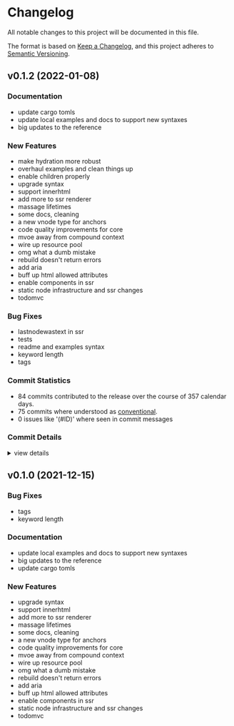 # Changelog

All notable changes to this project will be documented in this file.

The format is based on [Keep a Changelog](https://keepachangelog.com/en/1.0.0/),
and this project adheres to [Semantic Versioning](https://semver.org/spec/v2.0.0.html).

## v0.1.2 (2022-01-08)

### Documentation

 - <csr-id-e4c06ce8e893779d2aad0883a1bb27d193bc5985/> update cargo tomls
 - <csr-id-4de16c4779648e591b3869b5df31271ae603c812/> update local examples and docs to support new syntaxes
 - <csr-id-583fdfa5618e11d660985b97e570d4503be2ff49/> big updates to the reference

### New Features

 - <csr-id-bbb6ee10de824f2e3259576ac01768640c884279/> make hydration more robust
 - <csr-id-420a30e5d432722e9da16311deb6aa60ea46b0cb/> overhaul examples and clean things up
 - <csr-id-b997b8ebbb82b5b9e9119bd2eb25335e2ed009d0/> enable children properly
 - <csr-id-fd93ee89c19b085a04307ef30217170518defa8e/> upgrade syntax
 - <csr-id-cfc24f5451cd2d1e9dcd5f1589ee50f705404110/> support innerhtml
 - <csr-id-63568c546c76375aa8acb0b8d2555727ef48edc4/> add more to ssr renderer
 - <csr-id-9726a065b0d4fb1ede5b53a2ddd58c855e51539f/> massage lifetimes
 - <csr-id-c321532a6cef40b2d2e4adc8c7a55931b6755b08/> some docs, cleaning
 - <csr-id-d618092e9d150589e61516f7bbb169f2db49d3f2/> a new vnode type for anchors
 - <csr-id-00231adfa2e1d67a9d7ae2fa61c33e3a22d51978/> code quality improvements for core
 - <csr-id-a2c7d17b0595769f60bc1c2bbf7cbe32cec37486/> mvoe away from compound context
 - <csr-id-31702dbf878dd0207d101f7869ebefd2bb9f6860/> wire up resource pool
 - <csr-id-f782e142118fb7acf1b88a0f3fbb03e4a5e3e91e/> omg what a dumb mistake
 - <csr-id-f457b7113129479cad577237ef21cb735fffe483/> rebuild doesn't return errors
 - <csr-id-4091846934b4b3b2bc03d3ca8aaf7712aebd4e36/> add aria
 - <csr-id-c79d9ae674e235c8e9c2c069d24902122b9c7464/> buff up html allowed attributes
 - <csr-id-bbcb5a0234dbce48ffeb64903c3ec04562a87ad6/> enable components in ssr
 - <csr-id-9abb0470b7869019d539a2fc21da3872348ae38b/> static node infrastructure and ssr changes
 - <csr-id-cfa0927cdd40bc3dba22996018605dbad91d0391/> todomvc

### Bug Fixes

 - <csr-id-dbb6e9b4feeead7a0e29feefb80f8839bcb7b0f6/> lastnodewastext in ssr
 - <csr-id-bd341f5571580cdf5e495379b49ca988fd9211c3/> tests
 - <csr-id-3dc0e59876f5aba88ed26f1bbd692820f239d4b0/> readme and examples syntax
 - <csr-id-868f6739d2b2c5f2ace0c5240cff8008901e818c/> keyword length
 - <csr-id-a33f7701fcf5f917fea8719253650b5ad92554fd/> tags

### Commit Statistics

<csr-read-only-do-not-edit/>

 - 84 commits contributed to the release over the course of 357 calendar days.
 - 75 commits where understood as [conventional](https://www.conventionalcommits.org).
 - 0 issues like '(#ID)' where seen in commit messages

### Commit Details

<csr-read-only-do-not-edit/>

<details><summary>view details</summary>

 * **Uncategorized**
    - Release dioxus-html v0.1.4, dioxus-desktop v0.1.5, dioxus-hooks v0.1.6, dioxus-mobile v0.0.3, dioxus-router v0.1.0, dioxus-ssr v0.1.2, dioxus-web v0.0.4, dioxus v0.1.7 ([`a36dab7`](https://github.comgit//DioxusLabs/dioxus/commit/a36dab7f45920acd8535a69b4aa3695f3bb92111))
    - Release dioxus-core v0.1.7, dioxus-core-macro v0.1.6, dioxus-html v0.1.4, dioxus-desktop v0.1.5, dioxus-hooks v0.1.6, dioxus-mobile v0.0.3, dioxus-router v0.1.0, dioxus-ssr v0.1.2, dioxus-web v0.0.4, dioxus v0.1.7 ([`40d1f85`](https://github.comgit//DioxusLabs/dioxus/commit/40d1f85d0c3e2c9fd23c08840cca9f459d4e4307))
    - Merge pull request #74 from mrxiaozhuox/master ([`47056fd`](https://github.comgit//DioxusLabs/dioxus/commit/47056fda4577bcbdaa2a6f63d82eec876e5a5aee))
    - Merge pull request #80 from DioxusLabs/jk/router2dotoh ([`cdc2d8e`](https://github.comgit//DioxusLabs/dioxus/commit/cdc2d8ec6d123245c2ea5f6d10af02b6a6833994))
    - add palceholder as comment content ([`c6e917c`](https://github.comgit//DioxusLabs/dioxus/commit/c6e917c4a03c4ae7efc2278ca2c657cf48e013ac))
    - always add spacing comments between textnodes ([`b3a774b`](https://github.comgit//DioxusLabs/dioxus/commit/b3a774b284f16f7fc56591802e9ae90693af32c2))
    - lastnodewastext in ssr ([`dbb6e9b`](https://github.comgit//DioxusLabs/dioxus/commit/dbb6e9b4feeead7a0e29feefb80f8839bcb7b0f6))
    - make hydration more robust ([`bbb6ee1`](https://github.comgit//DioxusLabs/dioxus/commit/bbb6ee10de824f2e3259576ac01768640c884279))
    - new versions of everything ([`4ea5c99`](https://github.comgit//DioxusLabs/dioxus/commit/4ea5c990d72b1645724ab0a88ffea2baf28e2835))
    - bump all versions ([`4f92ba4`](https://github.comgit//DioxusLabs/dioxus/commit/4f92ba41602d706449c1bddabd49829873ee72eb))
    - tests ([`bd341f5`](https://github.comgit//DioxusLabs/dioxus/commit/bd341f5571580cdf5e495379b49ca988fd9211c3))
    - ssr ([`a2317bf`](https://github.comgit//DioxusLabs/dioxus/commit/a2317bf5b0c3acc32c0992f83f28cc678afe8dde))
    - overhaul examples and clean things up ([`420a30e`](https://github.comgit//DioxusLabs/dioxus/commit/420a30e5d432722e9da16311deb6aa60ea46b0cb))
    - remove runner on hook and then update docs ([`d156045`](https://github.comgit//DioxusLabs/dioxus/commit/d1560450bac55f9566e00e00ea405bd1c70b57e5))
    - arbitrary expressions excepted without braces ([`4c85bcf`](https://github.comgit//DioxusLabs/dioxus/commit/4c85bcfdc84184b4fd0fb9317ba31fe569884890))
    - readme and examples syntax ([`3dc0e59`](https://github.comgit//DioxusLabs/dioxus/commit/3dc0e59876f5aba88ed26f1bbd692820f239d4b0))
    - enable children properly ([`b997b8e`](https://github.comgit//DioxusLabs/dioxus/commit/b997b8ebbb82b5b9e9119bd2eb25335e2ed009d0))
    - fix ssr ([`ded9696`](https://github.comgit//DioxusLabs/dioxus/commit/ded9696930ec825e0aba990494790e8be43a73e5))
    - adjust memoization ([`e2e4d43`](https://github.comgit//DioxusLabs/dioxus/commit/e2e4d431e14e9e91b3301e994363c042400e687e))
    - rename fc to component ([`1e4a599`](https://github.comgit//DioxusLabs/dioxus/commit/1e4a599d14af85a2d1c29a442dd489f8dc8df321))
    - Release dioxus-core v0.1.3, dioxus-core-macro v0.1.2, dioxus-html v0.1.0, dioxus-desktop v0.0.0, dioxus-hooks v0.1.3, dioxus-liveview v0.1.0, dioxus-mobile v0.0.0, dioxus-router v0.1.0, dioxus-ssr v0.1.0, dioxus-web v0.0.0, dioxus v0.1.1 ([`2b92837`](https://github.comgit//DioxusLabs/dioxus/commit/2b928372fb1b74a4d4e220ff3d798bb7e52f79d2))
    - rename ([`36d89be`](https://github.comgit//DioxusLabs/dioxus/commit/36d89beb34821694cb0afb546d3b0cb4e01aaae1))
    - some docs and suspense ([`93d4b8c`](https://github.comgit//DioxusLabs/dioxus/commit/93d4b8ca7c1b133e5dba2a8dc9a310dbe1357001))
    - move examples around ([`1e6e5e6`](https://github.comgit//DioxusLabs/dioxus/commit/1e6e5e611b61571f272289adefc9cdd7d59c4399))
    - Release dioxus-core v0.1.3, dioxus-core-macro v0.1.2, dioxus-html v0.1.0, dioxus-desktop v0.0.0, dioxus-hooks v0.1.3, dioxus-liveview v0.1.0, dioxus-mobile v0.0.0, dioxus-router v0.1.0, dioxus-ssr v0.1.0, dioxus-web v0.0.0, dioxus v0.1.0 ([`0d480a4`](https://github.comgit//DioxusLabs/dioxus/commit/0d480a4c437d424f0eaff486e510a8fd3f3e6584))
    - keyword length ([`868f673`](https://github.comgit//DioxusLabs/dioxus/commit/868f6739d2b2c5f2ace0c5240cff8008901e818c))
    - docs and router ([`a5f05d7`](https://github.comgit//DioxusLabs/dioxus/commit/a5f05d73acc0e47b05cff64a373482519414bc7c))
    - upgrade syntax ([`fd93ee8`](https://github.comgit//DioxusLabs/dioxus/commit/fd93ee89c19b085a04307ef30217170518defa8e))
    - Release dioxus-core v0.1.3, dioxus-core-macro v0.1.2, dioxus-html v0.1.0, dioxus-desktop v0.0.0, dioxus-hooks v0.1.3, dioxus-liveview v0.1.0, dioxus-mobile v0.0.0, dioxus-router v0.1.0, dioxus-ssr v0.1.0, dioxus-web v0.0.0, dioxus v0.1.0 ([`b32665d`](https://github.comgit//DioxusLabs/dioxus/commit/b32665d7212a5b9a3e21cb7af7abba63ae399fac))
    - tags ([`a33f770`](https://github.comgit//DioxusLabs/dioxus/commit/a33f7701fcf5f917fea8719253650b5ad92554fd))
    - Release dioxus-core v0.1.3, dioxus-core-macro v0.1.2, dioxus-html v0.1.0, dioxus-desktop v0.0.0, dioxus-hooks v0.1.3, dioxus-liveview v0.1.0, dioxus-mobile v0.0.0, dioxus-router v0.1.0, dioxus-ssr v0.1.0, dioxus-web v0.0.0, dioxus v0.1.0 ([`3a706ac`](https://github.comgit//DioxusLabs/dioxus/commit/3a706ac4168db137723bea90d7a0058190adfc3c))
    - update cargo tomls ([`e4c06ce`](https://github.comgit//DioxusLabs/dioxus/commit/e4c06ce8e893779d2aad0883a1bb27d193bc5985))
    - Release dioxus-core v0.1.3, dioxus-core-macro v0.1.2, dioxus-html v0.1.0, dioxus-desktop v0.0.0, dioxus-hooks v0.1.3, dioxus-liveview v0.1.0, dioxus-mobile v0.0.0, dioxus-router v0.1.0, dioxus-ssr v0.1.0, dioxus-web v0.0.0, dioxus v0.1.0 ([`270dfc9`](https://github.comgit//DioxusLabs/dioxus/commit/270dfc9590b2354d083ea8da5cc0e1a1497d30e0))
    - update local examples and docs to support new syntaxes ([`4de16c4`](https://github.comgit//DioxusLabs/dioxus/commit/4de16c4779648e591b3869b5df31271ae603c812))
    - support innerhtml ([`cfc24f5`](https://github.comgit//DioxusLabs/dioxus/commit/cfc24f5451cd2d1e9dcd5f1589ee50f705404110))
    - clean up and add lazy renderer ([`d4dcb17`](https://github.comgit//DioxusLabs/dioxus/commit/d4dcb175670f4cf8e51a25af8ddc584356c3d067))
    - add more to ssr renderer ([`63568c5`](https://github.comgit//DioxusLabs/dioxus/commit/63568c546c76375aa8acb0b8d2555727ef48edc4))
    - massage lifetimes ([`9726a06`](https://github.comgit//DioxusLabs/dioxus/commit/9726a065b0d4fb1ede5b53a2ddd58c855e51539f))
    - threadsafe ([`82953f2`](https://github.comgit//DioxusLabs/dioxus/commit/82953f2ac37913f83a822333acd0c47e20777d31))
    - ssr ([`71f0df6`](https://github.comgit//DioxusLabs/dioxus/commit/71f0df63745fe5c17468693144c552ea3a0a7101))
    - move macro crate out of core ([`7bdad1e`](https://github.comgit//DioxusLabs/dioxus/commit/7bdad1e2e6f67e74c9f67dde2150140cf8a090e8))
    - remove wildcards ([`10d335a`](https://github.comgit//DioxusLabs/dioxus/commit/10d335ae3112b6999b5b988fb5236032af30e1d0))
    - remove wildcard ([`ba8ced5`](https://github.comgit//DioxusLabs/dioxus/commit/ba8ced573caea6f55d47804c327d6a279d4733a6))
    - cleanup ([`1745a44`](https://github.comgit//DioxusLabs/dioxus/commit/1745a44d949b994b64ea1fb715cbe36963ae7027))
    - some ideas ([`05c909f`](https://github.comgit//DioxusLabs/dioxus/commit/05c909f320765aec1bf4c1c55ca59ffd5525a2c7))
    - websys dom working properly ([`cfa0247`](https://github.comgit//DioxusLabs/dioxus/commit/cfa0247cbb1233e1df275374a73f431650a9250f))
    - big updates to the reference ([`583fdfa`](https://github.comgit//DioxusLabs/dioxus/commit/583fdfa5618e11d660985b97e570d4503be2ff49))
    - docs, html! macro, more ([`caf772c`](https://github.comgit//DioxusLabs/dioxus/commit/caf772cf249d2f56c8d0b0fa2737ad48e32c6e82))
    - cleanup workspace ([`8f0bb5d`](https://github.comgit//DioxusLabs/dioxus/commit/8f0bb5dc5bfa3e775af567c4b569622cdd932af1))
    - some docs, cleaning ([`c321532`](https://github.comgit//DioxusLabs/dioxus/commit/c321532a6cef40b2d2e4adc8c7a55931b6755b08))
    - a new vnode type for anchors ([`d618092`](https://github.comgit//DioxusLabs/dioxus/commit/d618092e9d150589e61516f7bbb169f2db49d3f2))
    - fix styling for ssr ([`f14d4ef`](https://github.comgit//DioxusLabs/dioxus/commit/f14d4ef7c21fe9f60712deaded8e3db9a18353c0))
    - making progress on diffing and hydration ([`49856cc`](https://github.comgit//DioxusLabs/dioxus/commit/49856ccd6865f88d63765f26d27f7e945b554da0))
    - code quality improvements for core ([`00231ad`](https://github.comgit//DioxusLabs/dioxus/commit/00231adfa2e1d67a9d7ae2fa61c33e3a22d51978))
    - mvoe away from compound context ([`a2c7d17`](https://github.comgit//DioxusLabs/dioxus/commit/a2c7d17b0595769f60bc1c2bbf7cbe32cec37486))
    - wire up resource pool ([`31702db`](https://github.comgit//DioxusLabs/dioxus/commit/31702dbf878dd0207d101f7869ebefd2bb9f6860))
    - more work on suspense and documentation ([`37ed4be`](https://github.comgit//DioxusLabs/dioxus/commit/37ed4bed8cf28eb65465d41e15e8d758cb3d9679))
    - omg what a dumb mistake ([`f782e14`](https://github.comgit//DioxusLabs/dioxus/commit/f782e142118fb7acf1b88a0f3fbb03e4a5e3e91e))
    - solve some issues regarding listeners ([`dfaf5ad`](https://github.comgit//DioxusLabs/dioxus/commit/dfaf5adee164f44a679ab21d730caaab3610e01f))
    - move things into a "shared" object ([`f644d7c`](https://github.comgit//DioxusLabs/dioxus/commit/f644d7c44159eef091552dcc90acbb151ea76b21))
    - polish up some safety stuff and add suspense support in ([`ff1398b`](https://github.comgit//DioxusLabs/dioxus/commit/ff1398b943de14f7573ad13577e83500ed9c146e))
    - rebuild doesn't return errors ([`f457b71`](https://github.comgit//DioxusLabs/dioxus/commit/f457b7113129479cad577237ef21cb735fffe483))
    - add aria ([`4091846`](https://github.comgit//DioxusLabs/dioxus/commit/4091846934b4b3b2bc03d3ca8aaf7712aebd4e36))
    - more examples ([`56e7eb8`](https://github.comgit//DioxusLabs/dioxus/commit/56e7eb83a97ebd6d5bcd23464cfb9d718e5ac26d))
    - buff up html allowed attributes ([`c79d9ae`](https://github.comgit//DioxusLabs/dioxus/commit/c79d9ae674e235c8e9c2c069d24902122b9c7464))
    - it works but the page is backwards ([`cdcd861`](https://github.comgit//DioxusLabs/dioxus/commit/cdcd8611e87ffb5e24de7b9fe6c656af3053276e))
    - ssr + tide ([`269e81b`](https://github.comgit//DioxusLabs/dioxus/commit/269e81b0fdb32ae0706160cd278cf3a1b731387b))
    - enable components in ssr ([`bbcb5a0`](https://github.comgit//DioxusLabs/dioxus/commit/bbcb5a0234dbce48ffeb64903c3ec04562a87ad6))
    - static node infrastructure and ssr changes ([`9abb047`](https://github.comgit//DioxusLabs/dioxus/commit/9abb0470b7869019d539a2fc21da3872348ae38b))
    - back to vnode enum ([`64f289a`](https://github.comgit//DioxusLabs/dioxus/commit/64f289a61c18b6b4c1adf785a864171e51615780))
    - rename ctx to cx ([`81382e7`](https://github.comgit//DioxusLabs/dioxus/commit/81382e7044fb3dba61d4abb1e6086b7b29143116))
    - more work on updating syntad ([`47e8960`](https://github.comgit//DioxusLabs/dioxus/commit/47e896038ef3655566f3eda83d1d2adfefbc8862))
    - massive changes to definition of components ([`508c560`](https://github.comgit//DioxusLabs/dioxus/commit/508c560320d78730fa058156421523ffa5695d9d))
    - more progress on parity docs. ([`c5089ba`](https://github.comgit//DioxusLabs/dioxus/commit/c5089ba3c5a8daad4de4d6257604011cc87f6ac7))
    - dirty hack to enable send + sync on virtual dom ([`4d5c528`](https://github.comgit//DioxusLabs/dioxus/commit/4d5c528b07e61d6cb0ac8fc0c27ce2e0fdf7e7d2))
    - doesnt share on thread ([`fe67ff9`](https://github.comgit//DioxusLabs/dioxus/commit/fe67ff9fa4c9d5009670c922e192dccedb7cd09a))
    - remove old code ([`3de54d0`](https://github.comgit//DioxusLabs/dioxus/commit/3de54d0b5202aca678d485a68ef8de006a63e21b))
    - Clean up repo a bit ([`a99147c`](https://github.comgit//DioxusLabs/dioxus/commit/a99147c85b53b4ee336a94deee463d793cebf572))
    - todomvc ([`cfa0927`](https://github.comgit//DioxusLabs/dioxus/commit/cfa0927cdd40bc3dba22996018605dbad91d0391))
    - todomvc ([`ce33031`](https://github.comgit//DioxusLabs/dioxus/commit/ce33031519fbbbd207f1dffb75acf62bf59e3c9e))
    - building large apps, revamp macro ([`9f7f43b`](https://github.comgit//DioxusLabs/dioxus/commit/9f7f43b6614aaef2d7dded7058e81934f28f5dec))
    - include the helper ([`07341d2`](https://github.comgit//DioxusLabs/dioxus/commit/07341d2c65dc61b90587e2e5daadf72ec82623a8))
    - update fc_macro ([`28ac37a`](https://github.comgit//DioxusLabs/dioxus/commit/28ac37a8b23874c77011a46a11e6b9cbdf79ecdd))
    - more docs, example, mroe nodes ([`d13e04c`](https://github.comgit//DioxusLabs/dioxus/commit/d13e04c9ff4c2a98e295d762d631d47e0c762049))
</details>

## v0.1.0 (2021-12-15)

### Bug Fixes

 - <csr-id-a33f7701fcf5f917fea8719253650b5ad92554fd/> tags
 - <csr-id-868f6739d2b2c5f2ace0c5240cff8008901e818c/> keyword length

### Documentation

 - <csr-id-4de16c4779648e591b3869b5df31271ae603c812/> update local examples and docs to support new syntaxes
 - <csr-id-583fdfa5618e11d660985b97e570d4503be2ff49/> big updates to the reference
 - <csr-id-e4c06ce8e893779d2aad0883a1bb27d193bc5985/> update cargo tomls

### New Features

 - <csr-id-fd93ee89c19b085a04307ef30217170518defa8e/> upgrade syntax
 - <csr-id-cfc24f5451cd2d1e9dcd5f1589ee50f705404110/> support innerhtml
 - <csr-id-63568c546c76375aa8acb0b8d2555727ef48edc4/> add more to ssr renderer
 - <csr-id-9726a065b0d4fb1ede5b53a2ddd58c855e51539f/> massage lifetimes
 - <csr-id-c321532a6cef40b2d2e4adc8c7a55931b6755b08/> some docs, cleaning
 - <csr-id-d618092e9d150589e61516f7bbb169f2db49d3f2/> a new vnode type for anchors
 - <csr-id-00231adfa2e1d67a9d7ae2fa61c33e3a22d51978/> code quality improvements for core
 - <csr-id-a2c7d17b0595769f60bc1c2bbf7cbe32cec37486/> mvoe away from compound context
 - <csr-id-31702dbf878dd0207d101f7869ebefd2bb9f6860/> wire up resource pool
 - <csr-id-f782e142118fb7acf1b88a0f3fbb03e4a5e3e91e/> omg what a dumb mistake
 - <csr-id-f457b7113129479cad577237ef21cb735fffe483/> rebuild doesn't return errors
 - <csr-id-4091846934b4b3b2bc03d3ca8aaf7712aebd4e36/> add aria
 - <csr-id-c79d9ae674e235c8e9c2c069d24902122b9c7464/> buff up html allowed attributes
 - <csr-id-bbcb5a0234dbce48ffeb64903c3ec04562a87ad6/> enable components in ssr
 - <csr-id-9abb0470b7869019d539a2fc21da3872348ae38b/> static node infrastructure and ssr changes
 - <csr-id-cfa0927cdd40bc3dba22996018605dbad91d0391/> todomvc

